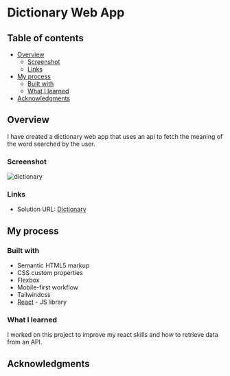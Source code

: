 # Dictionary Web App

## Table of contents

- [Overview](#overview)
  - [Screenshot](#screenshot)
  - [Links](#links)
- [My process](#my-process)
  - [Built with](#built-with)
  - [What I learned](#what-i-learned)
- [Acknowledgments](#acknowledgments)

## Overview

I have created a dictionary web app that uses an api to fetch the meaning of the word searched by the user.

### Screenshot

![dictionary](https://user-images.githubusercontent.com/97782641/218122281-a864eba4-eeb6-4c22-b618-365e573a07e7.PNG)

### Links

- Solution URL: [Dictionary]()

## My process

### Built with

- Semantic HTML5 markup
- CSS custom properties
- Flexbox
- Mobile-first workflow
- Tailwindcss
- [React](https://reactjs.org/) - JS library

### What I learned

I worked on this project to improve my react skills and how to retrieve data from an API.

## Acknowledgments
